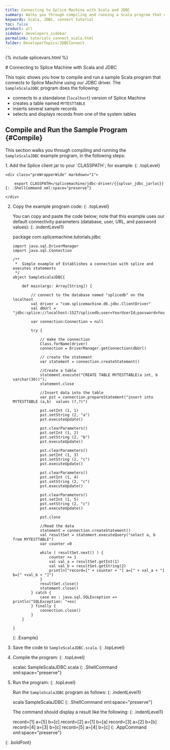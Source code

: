 ```yaml
---
title: Connecting to Splice Machine with Scala and JDBC
summary: Walks you through compiling and running a Scala program that connects to your Splice Machine database via our JDBC driver.
keywords: Scala, JDBC, connect tutorial
toc: false
product: all
sidebar: developers_sidebar
permalink: tutorials_connect_scala.html
folder: DeveloperTopics/JDBCConnect
---
```

{% include splicevars.html %} <section>
<div class="TopicContent" data-swiftype-index="true" markdown="1">
# Connecting to Splice Machine with Scala and JDBC

This topic shows you how to compile and run a sample Scala program that
connects to Splice Machine using our JDBC driver. The
`SampleScalaJDBC` program does the following:

* connects to a standalone (`localhost`) version of Splice Machine
* creates a table named `MYTESTTABLE`
* inserts several sample records
* selects and displays records from one of the system tables

## Compile and Run the Sample Program   {#Compile}

This section walks you through compiling and running the
`SampleScalaJDBC` example program, in the following steps:

<div class="opsStepsList" markdown="1">
1.  Add the Splice client jar to your `CLASSPATH`; for example:
    {: .topLevel}

    <div class="preWrapperWide" markdown="1">

        export CLASSPATH=/splicemachine/jdbc-driver/{{splvar_jdbc_jarloc}}
    {: .ShellCommand xml:space="preserve"}

    </div>

2.  Copy the example program code:
    {: .topLevel}

    You can copy and paste the code below; note that this example uses
    our default connectivity parameters (database, user, URL, and
    password values):
    {: .indentLevel1}

    <div class="preWrapperWide" markdown="1">
        package com.splicemachine.tutorials.jdbc

        import java.sql.DriverManager
        import java.sql.Connection

        /**
         *  Simple example of Establishes a connection with splice and executes statements
         */
        object SampleScalaJDBC{

        	def main(args: Array[String]) {

        		// connect to the database named "splicedb" on the localhost
        		val driver = "com.splicemachine.db.jdbc.ClientDriver"
        		val dbUrl = "jdbc:splice://localhost:1527/splicedb;user=YourUserId;password=YourPassword"

        		var connection:Connection = null

        		try {

        			// make the connection
        			Class.forName(driver)
        			connection = DriverManager.getConnection(dbUrl)

        			// create the statement
        			var statement = connection.createStatement()

        			//Create a table
        			statement.execute("CREATE TABLE MYTESTTABLE(a int, b varchar(30))");
        			statement.close

        			//Insert data into the table
        			var pst = connection.prepareStatement("insert into MYTESTTABLE (a,b)  values (?,?)")

        			pst.setInt (1, 1)
        			pst.setString (2, "a")
        			pst.executeUpdate()

        			pst.clearParameters()
        			pst.setInt (1, 2)
        			pst.setString (2, "b")
        			pst.executeUpdate()

        			pst.clearParameters()
        			pst.setInt (1, 3)
        			pst.setString (2, "c")
        			pst.executeUpdate()

        			pst.clearParameters()
        			pst.setInt (1, 4)
        			pst.setString (2, "c")
        			pst.executeUpdate()

        			pst.clearParameters()
        			pst.setInt (1, 5)
        			pst.setString (2, "c")
        			pst.executeUpdate()

        			pst.close

        			//Read the data
        			statement = connection.createStatement()
        			val resultSet = statement.executeQuery("select a, b from MYTESTTABLE")
        			var counter =0

        			while ( resultSet.next() ) {
        				counter += 1
        				val val_a = resultSet.getInt(1)
        				val val_b = resultSet.getString(2)
        				println("record=[" + counter + "] a=[" + val_a + "] b=[" +val_b + "]")
        			}
        			resultSet.close()
        			statement.close()
        		} catch {
        			case ex : java.sql.SQLException => println("SQLException: "+ex)
        		} finally {
        			connection.close()
        		}
        	}

        }
    {: .Example}

    </div>

3.  Save the code to `SampleScalaJDBC.scala`.
    {: .topLevel}

4.  Compile the program:
    {: .topLevel}

    <div class="preWrapperWide" markdown="1">
        scalac SampleScalaJDBC.scala
    {: .ShellCommand xml:space="preserve"}

    </div>

5.  Run the program:
    {: .topLevel}

    Run the `SampleScalaJDBC` program as follows:
    {: .indentLevel1}

    <div class="preWrapperWide" markdown="1">
        scala SampleScalaJDBC
    {: .ShellCommand xml:space="preserve"}

    </div>

    The command should display a result like the following:
    {: .indentLevel1}

    <div class="preWrapperWide" markdown="1">
        record=[1] a=[5] b=[c]
        record=[2] a=[1] b=[a]
        record=[3] a=[2] b=[b]
        record=[4] a=[3] b=[c]
        record=[5] a=[4] b=[c]
    {: .AppCommand xml:space="preserve"}

    </div>
{: .boldFont}

</div>
</div>
</section>
